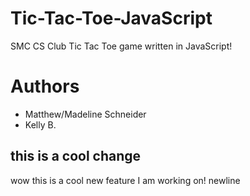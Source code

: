 # Tic-Tac-Toe-JavaScript
SMC CS Club Tic Tac Toe game written in JavaScript!

# Authors

- Matthew/Madeline Schneider
- Kelly B.

## this is a cool change

wow this is a cool new feature I am working on!
newline
